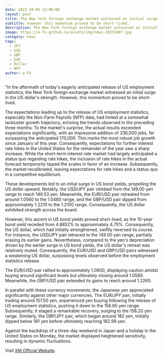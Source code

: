 ```yaml
---
date: 2023-10-06 12:00:00
layout: post
title: The New York foreign exchange market witnessed an initial surge in the US dollar's strength
subtitle: however this momentum proved to be short-lived.
description: The New York foreign exchange market witnessed an initial surge in the US dollar's strength, however this momentum proved to be short-lived.
image: https://e-fx.github.io/assets/img/news-20231007.jpg
category: news
tags:
  - JPY
  - USD
  - GBP
  - EUR
  - Dollar
  - NFP
author: e-FX
---
```


"In the aftermath of today's eagerly anticipated release of US employment statistics, the New York foreign exchange market witnessed an initial surge in the US dollar's strength. However, this momentum proved to be short-lived.

The expectations leading up to the release of US employment statistics, especially the Non-Farm Payrolls (NFP) data, had hinted at a somewhat lackluster growth trajectory, echoing the trends observed in the preceding three months. To the market's surprise, the actual results exceeded expectations significantly, with an impressive addition of 336,000 jobs, far surpassing the anticipated 170,000. This marks the most robust job growth since January of this year. Consequently, expectations for further interest rate hikes in the United States for the remainder of the year saw a sharp increase. While the short-term interest rate market had largely anticipated a status quo regarding rate hikes, the inclusion of rate hikes in the actual forecast temporarily tipped the scales in favor of an increase. Subsequently, the market recalibrated, leaving expectations for rate hikes and a status quo in a competitive equilibrium.

These developments led to an initial surge in US bond yields, propelling the US dollar upward. Notably, the USD/JPY pair climbed from the 149.00 yen range to reach 149.53 yen. Meanwhile, the EUR/USD pair retreated from around 1.0560 to the 1.0480 range, and the GBP/USD pair dipped from approximately 1.2210 to the 1.2100 range. Consequently, the US dollar exhibited strength across the board.

However, this ascent in US bond yields proved short-lived, as the 10-year bond yield receded from 4.8852% to approximately 4.75%. Consequently, the US dollar, which had initially strengthened, swiftly reversed its course. For instance, the USD/JPY pair retraced to the 149.00 yen range, partially erasing its earlier gains. Nevertheless, compared to the yen's depreciation driven by the earlier surge in US bond yields, the US dollar's retreat was relatively muted. Consequently, the EUR/USD and GBP/USD pairs witnessed a weakening US dollar, surpassing levels observed before the employment statistics release.

The EUR/USD pair rallied to approximately 1.0600, displaying caution amidst buying around significant levels but ultimately closing around 1.0580. Meanwhile, the GBP/USD pair extended its gains to reach around 1.2260.

In parallel with these currency movements, the Japanese yen appreciated significantly against other major currencies. The EUR/JPY pair, initially trading around 157.50 yen, experienced yen buying following the release of US employment statistics, pushing it down to the 156.60 yen range. Subsequently, it staged a remarkable recovery, surging to the 158.20 yen range. Similarly, the GBP/JPY pair, which began around 182 yen, initially dipped below 181 yen before ultimately reaching 182.98 yen.

Against the backdrop of a three-day weekend in Japan and a holiday in the United States on Monday, the market displayed heightened sensitivity, resulting in dynamic fluctuations.


Visit [XM Official Website](https://clicks.pipaffiliates.com/c?c=550036&l=en&p=0).